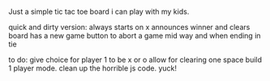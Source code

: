 Just a simple tic tac toe board i can play with my kids.

quick and dirty version:
	always starts on x
	announces winner and clears board
	has a new game button to abort a game mid way and when ending in tie
	
to do:
	give choice for player 1 to be x or o
	allow for clearing one space
	build 1 player mode.
	clean up the horrible js code. yuck!
	